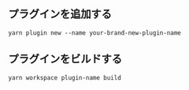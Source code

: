 ## プラグインを追加する

```
yarn plugin new --name your-brand-new-plugin-name
```

## プラグインをビルドする

```
yarn workspace plugin-name build
```
